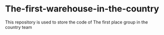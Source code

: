 # The-first-warehouse-in-the-country
This repository is used to store the code of The first place group in the country team
